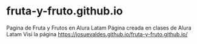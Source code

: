 # fruta-y-fruto.github.io
Pagina de Fruta y Frutos en Alura Latam
Página creada en clases de Alura Latam
Visi la página https://josuevaldes.github.io/fruta-y-fruto.github.io/
